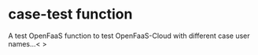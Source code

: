 # case-test function
A test OpenFaaS function to test OpenFaaS-Cloud with different case user names...< >
